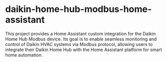 # daikin-home-hub-modbus-home-assistant
This project provides a Home Assistant custom integration for the Daikin Home Hub Modbus device. Its goal is to enable seamless monitoring and control of Daikin HVAC systems via Modbus protocol, allowing users to integrate their Daikin Home Hub with the Home Assistant platform for smart home automation.
